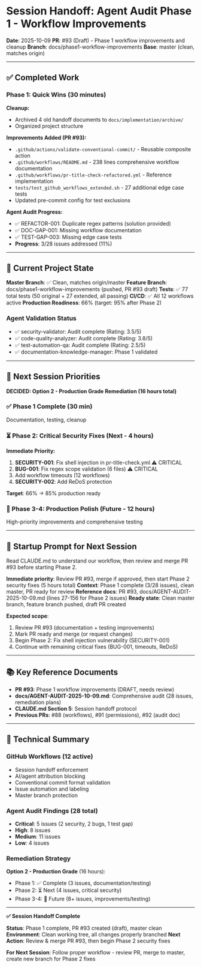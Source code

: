 # Session Handoff: Agent Audit Phase 1 - Workflow Improvements

**Date**: 2025-10-09
**PR**: #93 (Draft) - Phase 1 workflow improvements and cleanup
**Branch**: docs/phase1-workflow-improvements
**Base**: master (clean, matches origin)

---

## ✅ Completed Work

### Phase 1: Quick Wins (30 minutes)

**Cleanup:**
- Archived 4 old handoff documents to `docs/implementation/archive/`
- Organized project structure

**Improvements Added (PR #93):**
- `.github/actions/validate-conventional-commit/` - Reusable composite action
- `.github/workflows/README.md` - 238 lines comprehensive workflow documentation
- `.github/workflows/pr-title-check-refactored.yml` - Reference implementation
- `tests/test_github_workflows_extended.sh` - 27 additional edge case tests
- Updated pre-commit config for test exclusions

**Agent Audit Progress:**
- ✅ REFACTOR-001: Duplicate regex patterns (solution provided)
- ✅ DOC-GAP-001: Missing workflow documentation
- ✅ TEST-GAP-003: Missing edge case tests
- **Progress**: 3/28 issues addressed (11%)

---

## 🎯 Current Project State

**Master Branch**: ✅ Clean, matches origin/master
**Feature Branch**: docs/phase1-workflow-improvements (pushed, PR #93 draft)
**Tests**: ✅ 77 total tests (50 original + 27 extended, all passing)
**CI/CD**: ✅ All 12 workflows active
**Production Readiness**: 66% (target: 95% after Phase 2)

### Agent Validation Status
- ✅ security-validator: Audit complete (Rating: 3.5/5)
- ✅ code-quality-analyzer: Audit complete (Rating: 3.8/5)
- ✅ test-automation-qa: Audit complete (Rating: 2.5/5)
- ✅ documentation-knowledge-manager: Phase 1 validated

---

## 🚀 Next Session Priorities

**DECIDED: Option 2 - Production Grade Remediation (16 hours total)**

### ✅ Phase 1 Complete (30 min)
Documentation, testing, cleanup

### ⏳ Phase 2: Critical Security Fixes (Next - 4 hours)

**Immediate Priority:**
1. **SECURITY-001**: Fix shell injection in pr-title-check.yml ⚠️ CRITICAL
2. **BUG-001**: Fix regex scope validation (6 files) ⚠️ CRITICAL
3. Add workflow timeouts (12 workflows)
4. **SECURITY-002**: Add ReDoS protection

**Target**: 66% → 85% production ready

### 📅 Phase 3-4: Production Polish (Future - 12 hours)
High-priority improvements and comprehensive testing

---

## 📝 Startup Prompt for Next Session

Read CLAUDE.md to understand our workflow, then review and merge PR #93 before starting Phase 2.

**Immediate priority**: Review PR #93, merge if approved, then start Phase 2 security fixes (5 hours total)
**Context**: Phase 1 complete (3/28 issues), clean master, PR ready for review
**Reference docs**: PR #93, docs/AGENT-AUDIT-2025-10-09.md (lines 27-156 for Phase 2 issues)
**Ready state**: Clean master branch, feature branch pushed, draft PR created

**Expected scope**:
1. Review PR #93 (documentation + testing improvements)
2. Mark PR ready and merge (or request changes)
3. Begin Phase 2: Fix shell injection vulnerability (SECURITY-001)
4. Continue with remaining critical fixes (BUG-001, timeouts, ReDoS)

---

## 📚 Key Reference Documents

- **PR #93**: Phase 1 workflow improvements (DRAFT, needs review)
- **docs/AGENT-AUDIT-2025-10-09.md**: Comprehensive audit (28 issues, remediation plans)
- **CLAUDE.md Section 5**: Session handoff protocol
- **Previous PRs**: #88 (workflows), #91 (permissions), #92 (audit doc)

---

## 🔧 Technical Summary

### GitHub Workflows (12 active)
- Session handoff enforcement
- AI/agent attribution blocking
- Conventional commit format validation
- Issue automation and labeling
- Master branch protection

### Agent Audit Findings (28 total)
- **Critical**: 5 issues (2 security, 2 bugs, 1 test gap)
- **High**: 8 issues
- **Medium**: 11 issues
- **Low**: 4 issues

### Remediation Strategy
**Option 2 - Production Grade** (16 hours):
- Phase 1: ✅ Complete (3 issues, documentation/testing)
- Phase 2: ⏳ Next (4 issues, critical security)
- Phase 3-4: 📅 Future (8+ issues, improvements/testing)

---

**✅ Session Handoff Complete**

**Status**: Phase 1 complete, PR #93 created (draft), master clean
**Environment**: Clean working tree, all changes properly branched
**Next Action**: Review & merge PR #93, then begin Phase 2 security fixes

**For Next Session**: Follow proper workflow - review PR, merge to master, create new branch for Phase 2 fixes
